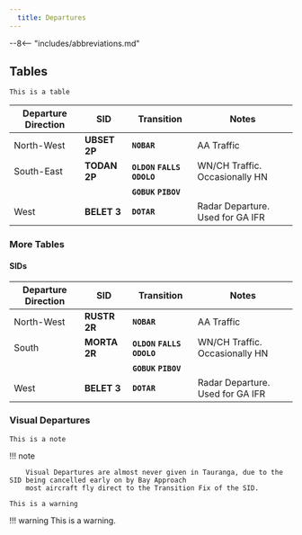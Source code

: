 ```yaml
---
  title: Departures
---
```


--8<-- "includes/abbreviations.md"

## Tables

`This is a table`

| Departure Direction    | SID               | Transition                 | Notes                              |
| ---------------------- | ----------------- | -------------------------- | ---------------------------------- | 
| North-West             | **UBSET 2P**      | **`NOBAR`**                | AA Traffic                         |
| South-East             | **TODAN 2P**      | **`OLDON` `FALLS` `ODOLO`**| WN/CH Traffic. Occasionally HN     |
|                        |                   | **`GOBUK` `PIBOV`**        |                                    |
| West                   | **BELET 3**       | **`DOTAR`**                | Radar Departure. Used for GA IFR   |


### More Tables

#### SIDs

| Departure Direction    | SID               | Transition                 | Notes                              |
| ---------------------- | ----------------- | -------------------------- | ---------------------------------- | 
| North-West             | **RUSTR 2R**      | **`NOBAR`**                | AA Traffic                         |
| South                  | **MORTA 2R**      | **`OLDON` `FALLS` `ODOLO`**| WN/CH Traffic. Occasionally HN     |
|                        |                   | **`GOBUK` `PIBOV`**        |                                    |
| West                   | **BELET 3**       | **`DOTAR`**                | Radar Departure. Used for GA IFR   |

### Visual Departures

`This is a note`

!!! note

        Visual Departures are almost never given in Tauranga, due to the SID being cancelled early on by Bay Approach
        most aircraft fly direct to the Transition Fix of the SID.

`This is a warning`

!!! warning
        This is a warning.       